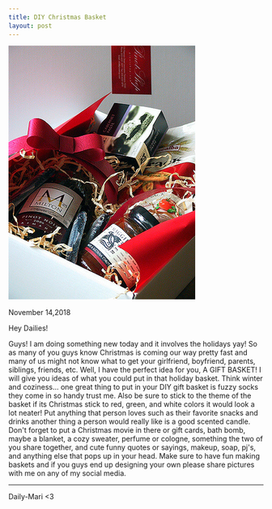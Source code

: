 ```yaml
---
title: DIY Christmas Basket 
layout: post
---
```


![gbasket](/images/gbasket.jpg)




November 14,2018

Hey Dailies!

Guys! I am doing something new today and it involves the holidays yay! So as many of you guys know Christmas is coming our way pretty fast and many of us might not know what to get your girlfriend, boyfriend, parents, siblings, friends, etc. Well, I have
the perfect idea for you, A GIFT BASKET! I will give you ideas of what you could put in that holiday basket. Think winter and coziness... one great thing to put in your DIY gift basket is fuzzy socks they come in so handy trust me. Also be sure to stick
to the theme of the basket if its Christmas stick to red, green, and white colors it would look a lot neater! Put anything that person loves such as their favorite snacks and drinks another thing a person would really like is a good scented candle. Don't
forget to put a Christmas movie in there or gift cards, bath bomb, maybe a blanket, a cozy sweater, perfume or cologne, something the two of you share together, and cute funny quotes or sayings, makeup, soap, pj's, and anything else that pops up in your head. Make sure
to have fun making baskets and if you guys end up designing your own please share pictures with me on any of my social media.

---
Daily-Mari <3
